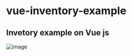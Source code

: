 # vue-inventory-example
## Invetory example on Vue js
![image](https://user-images.githubusercontent.com/77239046/184886726-9ea76f70-02af-48c6-996e-ccf6430d2834.png)
